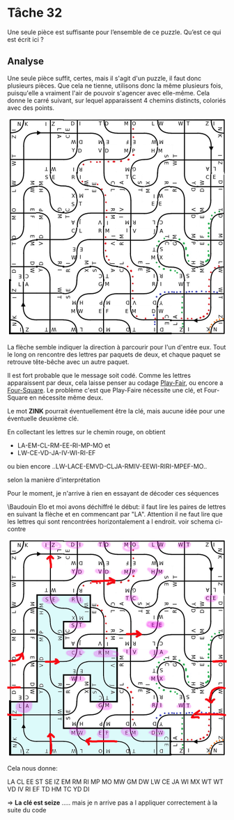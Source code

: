 # Tâche 32

Une seule pièce est suffisante pour l’ensemble de ce puzzle. Qu’est ce qui est écrit ici ?

## Analyse

Une seule pièce suffit, certes, mais il s'agit d'un puzzle, il faut donc plusieurs pièces. Que cela ne tienne, utilisons donc la même plusieurs fois, puisqu'elle a vraiment l'air de pouvoir s'agencer avec elle-même. Cela donne le carré suivant, sur lequel apparaissent 4 chemins distincts, coloriés avec des points.

![Puzzle complete](32-Puzzle.jpg)

La flèche semble indiquer la direction à parcourir pour l'un d'entre eux. Tout le long on rencontre des lettres par paquets de deux, et chaque paquet se retrouve tête-bêche avec un autre paquet.

Il est fort probable que le message soit codé. Comme les lettres apparaissent par deux, cela laisse penser au codage [Play-Fair](https://www.dcode.fr/chiffre-playfair), ou encore a [Four-Square](https://www.dcode.fr/four-squares-cipher). Le problème c'est que Play-Faire nécessite une clé, et Four-Square en nécessite même deux.

Le mot **ZINK** pourrait éventuellement être la clé, mais aucune idée pour une éventuelle deuxième clé.

En collectant les lettres sur le chemin rouge, on obtient

* LA-EM-CL-RM-EE-RI-MP-MO et 
* LW-CE-VD-JA-IV-WI-RI-EF

ou bien encore
..LW-LACE-EMVD-CLJA-RMIV-EEWI-RIRI-MPEF-MO..

selon la manière d'interprétation

Pour le moment, je n'arrive à rien en essayant de décoder ces séquences

\Baudouin
 Elo et moi avons déchiffré le début: il faut lire les paires de lettres en suivant la flèche et en commencant par "LA". Attention il ne faut lire que les lettres qui sont rencontrées horizontalement a l endroit. voir schema ci-contre
 
 ![Puzzle complete2](32-Puzzle2.jpg)
 
 Cela nous donne:
 
 LA CL EE ST SE IZ EM RM RI MP MO MW GM DW LW CE JA WI MX WT WT VD IV RI EF TD HM TC YD DI
 
 => **La clé est seize** ..... mais je n arrive pas a l appliquer correctement à la suite du code
